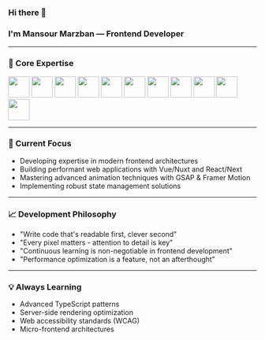 ### Hi there 👋 
### I'm Mansour Marzban — Frontend Developer

---

### 🚀 Core Expertise

<p align="left">
	
  <!-- Main Skills -->

  <img src="https://img.shields.io/badge/JavaScript-black?style=for-the-badge&logo=javascript&color=%23432004" height="43" />
  <img src="https://img.shields.io/badge/TypeScript-black?style=for-the-badge&logo=typescript&color=%23052f4a" height="43" />
  <img src="https://img.shields.io/badge/Vue.js-black?style=for-the-badge&logo=vuedotjs&color=%23032e15" height="43" />
  <img src="https://img.shields.io/badge/Nuxt.js-black?style=for-the-badge&logo=nuxt&color=%23032e15" height="43" />
  <img src="https://img.shields.io/badge/React-black?style=for-the-badge&logo=react&color=%23053345" height="43" />
  <img src="https://img.shields.io/badge/Next.js-black?style=for-the-badge&logo=nextdotjs&color=black" height="43" />
  <img src="https://img.shields.io/badge/Tailwind Css-black?style=for-the-badge&logo=tailwindcss&color=%23052f4a" height="43" />
  <img src="https://img.shields.io/badge/Node.js-black?style=for-the-badge&logo=nodedotjs&color=%23192e03" height="43" />
  <img src="https://img.shields.io/badge/TanStack Query-black?style=for-the-badge&logo=reactquery&color=%23461901" height="43" />
  <img src="https://img.shields.io/badge/GSAP-black?style=for-the-badge&logo=greensock&color=%23002c22" height="43" />
  <img src="https://img.shields.io/badge/Framer Motion-black?style=for-the-badge&logo=framer&color=%23162456" height="43" />

</p>

---

### 🔭 Current Focus

- Developing expertise in modern frontend architectures
- Building performant web applications with Vue/Nuxt and React/Next
- Mastering advanced animation techniques with GSAP & Framer Motion
- Implementing robust state management solutions

---

### 📈 Development Philosophy

- "Write code that's readable first, clever second"
- "Every pixel matters - attention to detail is key"
- "Continuous learning is non-negotiable in frontend development"
- "Performance optimization is a feature, not an afterthought"

---

### 💡 Always Learning

- Advanced TypeScript patterns
- Server-side rendering optimization
- Web accessibility standards (WCAG)
- Micro-frontend architectures
